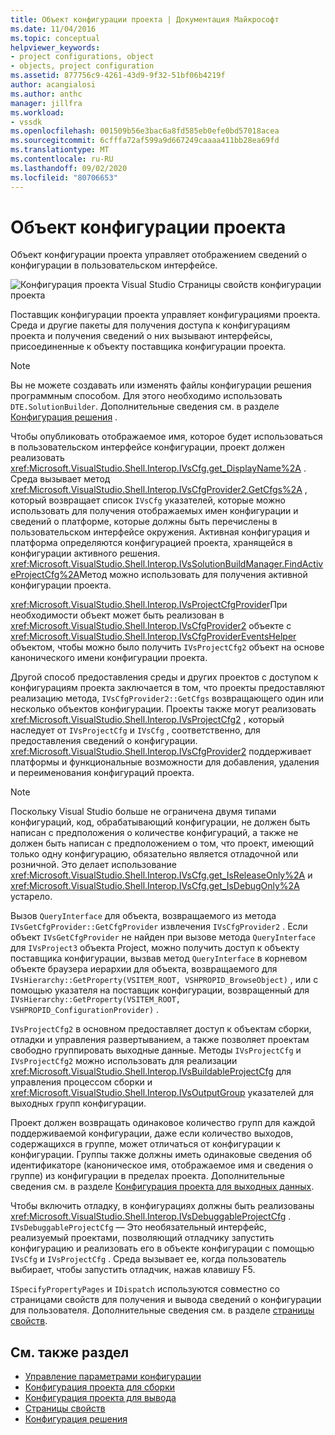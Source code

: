 ```yaml
---
title: Объект конфигурации проекта | Документация Майкрософт
ms.date: 11/04/2016
ms.topic: conceptual
helpviewer_keywords:
- project configurations, object
- objects, project configuration
ms.assetid: 877756c9-4261-43d9-9f32-51bf06b4219f
author: acangialosi
ms.author: anthc
manager: jillfra
ms.workload:
- vssdk
ms.openlocfilehash: 001509b56e3bac6a8fd585eb0efe0bd57018acea
ms.sourcegitcommit: 6cfffa72af599a9d667249caaaa411bb28ea69fd
ms.translationtype: MT
ms.contentlocale: ru-RU
ms.lasthandoff: 09/02/2020
ms.locfileid: "80706653"
---
```

# <a name="project-configuration-object"></a>Объект конфигурации проекта
Объект конфигурации проекта управляет отображением сведений о конфигурации в пользовательском интерфейсе.

 ![Конфигурация проекта Visual Studio](../../extensibility/internals/media/vsprojectcfg.gif "вспрожекткфг") Страницы свойств конфигурации проекта

 Поставщик конфигурации проекта управляет конфигурациями проекта. Среда и другие пакеты для получения доступа к конфигурациям проекта и получения сведений о них вызывают интерфейсы, присоединенные к объекту поставщика конфигурации проекта.

> [!NOTE]
> Вы не можете создавать или изменять файлы конфигурации решения программным способом. Для этого необходимо использовать `DTE.SolutionBuilder`. Дополнительные сведения см. в разделе [Конфигурация решения](../../extensibility/internals/solution-configuration.md) .

 Чтобы опубликовать отображаемое имя, которое будет использоваться в пользовательском интерфейсе конфигурации, проект должен реализовать <xref:Microsoft.VisualStudio.Shell.Interop.IVsCfg.get_DisplayName%2A> . Среда вызывает метод <xref:Microsoft.VisualStudio.Shell.Interop.IVsCfgProvider2.GetCfgs%2A> , который возвращает список `IVsCfg` указателей, которые можно использовать для получения отображаемых имен конфигурации и сведений о платформе, которые должны быть перечислены в пользовательском интерфейсе окружения. Активная конфигурация и платформа определяются конфигурацией проекта, хранящейся в конфигурации активного решения. <xref:Microsoft.VisualStudio.Shell.Interop.IVsSolutionBuildManager.FindActiveProjectCfg%2A>Метод можно использовать для получения активной конфигурации проекта.

 <xref:Microsoft.VisualStudio.Shell.Interop.IVsProjectCfgProvider>При необходимости объект может быть реализован в <xref:Microsoft.VisualStudio.Shell.Interop.IVsCfgProvider2> объекте с <xref:Microsoft.VisualStudio.Shell.Interop.IVsCfgProviderEventsHelper> объектом, чтобы можно было получить `IVsProjectCfg2` объект на основе канонического имени конфигурации проекта.

 Другой способ предоставления среды и других проектов с доступом к конфигурациям проекта заключается в том, что проекты предоставляют реализацию метода, `IVsCfgProvider2::GetCfgs` возвращающего один или несколько объектов конфигурации. Проекты также могут реализовать <xref:Microsoft.VisualStudio.Shell.Interop.IVsProjectCfg2> , который наследует от `IVsProjectCfg` и `IVsCfg` , соответственно, для предоставления сведений о конфигурации. <xref:Microsoft.VisualStudio.Shell.Interop.IVsCfgProvider2> поддерживает платформы и функциональные возможности для добавления, удаления и переименования конфигураций проекта.

> [!NOTE]
> Поскольку Visual Studio больше не ограничена двумя типами конфигураций, код, обрабатывающий конфигурации, не должен быть написан с предположения о количестве конфигураций, а также не должен быть написан с предположением о том, что проект, имеющий только одну конфигурацию, обязательно является отладочной или розничной. Это делает использование <xref:Microsoft.VisualStudio.Shell.Interop.IVsCfg.get_IsReleaseOnly%2A> и <xref:Microsoft.VisualStudio.Shell.Interop.IVsCfg.get_IsDebugOnly%2A> устарело.

 Вызов `QueryInterface` для объекта, возвращаемого из метода `IVsGetCfgProvider::GetCfgProvider` извлечения `IVsCfgProvider2` . Если объект `IVsGetCfgProvider` не найден при вызове метода `QueryInterface` для `IVsProject3` объекта Project, можно получить доступ к объекту поставщика конфигурации, вызвав метод `QueryInterface` в корневом объекте браузера иерархии для объекта, возвращаемого для `IVsHierarchy::GetProperty(VSITEM_ROOT, VSHPROPID_BrowseObject)` , или с помощью указателя на поставщик конфигурации, возвращенный для `IVsHierarchy::GetProperty(VSITEM_ROOT, VSHPROPID_ConfigurationProvider)` .

 `IVsProjectCfg2` в основном предоставляет доступ к объектам сборки, отладки и управления развертыванием, а также позволяет проектам свободно группировать выходные данные. Методы `IVsProjectCfg` и `IVsProjectCfg2` можно использовать для реализации <xref:Microsoft.VisualStudio.Shell.Interop.IVsBuildableProjectCfg> для управления процессом сборки и <xref:Microsoft.VisualStudio.Shell.Interop.IVsOutputGroup> указателей для выходных групп конфигурации.

 Проект должен возвращать одинаковое количество групп для каждой поддерживаемой конфигурации, даже если количество выходов, содержащихся в группе, может отличаться от конфигурации к конфигурации. Группы также должны иметь одинаковые сведения об идентификаторе (каноническое имя, отображаемое имя и сведения о группе) из конфигурации в пределах проекта. Дополнительные сведения см. в разделе [Конфигурация проекта для выходных данных](../../extensibility/internals/project-configuration-for-output.md).

 Чтобы включить отладку, в конфигурациях должны быть реализованы <xref:Microsoft.VisualStudio.Shell.Interop.IVsDebuggableProjectCfg> . `IVsDebuggableProjectCfg` — Это необязательный интерфейс, реализуемый проектами, позволяющий отладчику запустить конфигурацию и реализовать его в объекте конфигурации с помощью `IVsCfg` и `IVsProjectCfg` . Среда вызывает ее, когда пользователь выбирает, чтобы запустить отладчик, нажав клавишу F5.

 `ISpecifyPropertyPages` и `IDispatch` используются совместно со страницами свойств для получения и вывода сведений о конфигурации для пользователя. Дополнительные сведения см. в разделе [страницы свойств](../../extensibility/internals/property-pages.md).

## <a name="see-also"></a>См. также раздел
- [Управление параметрами конфигурации](../../extensibility/internals/managing-configuration-options.md)
- [Конфигурация проекта для сборки](../../extensibility/internals/project-configuration-for-building.md)
- [Конфигурация проекта для вывода](../../extensibility/internals/project-configuration-for-output.md)
- [Страницы свойств](../../extensibility/internals/property-pages.md)
- [Конфигурация решения](../../extensibility/internals/solution-configuration.md)
